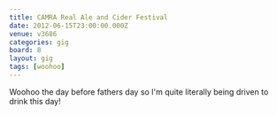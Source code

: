 ```yaml
---
title: CAMRA Real Ale and Cider Festival
date: 2012-06-15T23:00:00.000Z
venue: v3686
categories: gig
board: 8
layout: gig
tags: [woohoo]
---
```

Woohoo the day before fathers day so I'm quite literally being driven to drink this day!